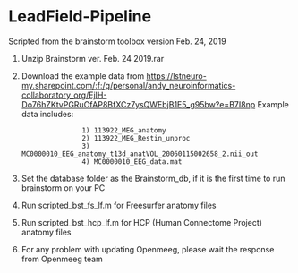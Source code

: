# LeadField-Pipeline
Scripted from the brainstorm toolbox version Feb. 24, 2019
1. Unzip Brainstorm ver. Feb. 24 2019.rar
2. Download the example data from https://lstneuro-my.sharepoint.com/:f:/g/personal/andy_neuroinformatics-collaboratory_org/EjIH-Do76hZKtvPGRuOfAP8BfXCz7ysQWEbjB1E5_g95bw?e=B7I8np 
Example data includes: 
                      
                      1) 113922_MEG_anatomy 
                      2) 113922_MEG_Restin_unproc 
                      3) MC0000010_EEG_anatomy_t13d_anatVOL_20060115002658_2.nii_out 
                      4) MC0000010_EEG_data.mat
3. Set the database folder as the Brainstorm_db, if it is the first time to run brainstorm on your PC
4. Run scripted_bst_fs_lf.m for Freesurfer anatomy files
5. Run scripted_bst_hcp_lf.m for HCP (Human Connectome Project) anatomy files
6. For any problem with updating Openmeeg, please wait the response from Openmeeg team
